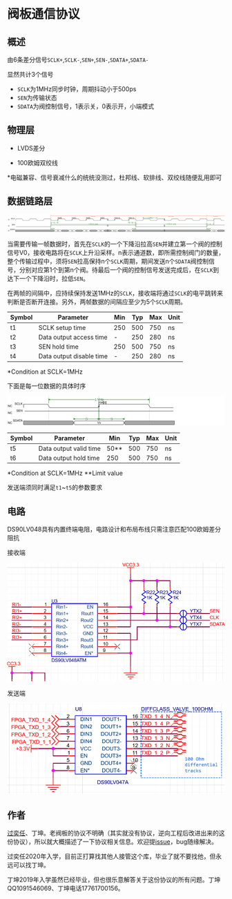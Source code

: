 # 阀板通信协议

## 概述

由6条差分信号`SCLK+`,`SCLK-`,`SEN+`,`SEN-`,`SDATA+`,`SDATA-`

显然共计3个信号

- `SCLK`为1MHz同步时钟，周期抖动小于500ps
- `SEN`为传输状态
- `SDATA`为阀控制信号，1表示关，0表示开，小端模式

## 物理层

- LVDS差分

- 100欧姆双绞线

*电磁兼容、信号衰减什么的统统没测过，杜邦线、软排线、双绞线随便乱用即可

## 数据链路层



![jkl](README.assets/jkl.svg)

当需要传输一帧数据时，首先在`SCLK`的一个下降沿拉高`SEN`并建立第一个阀的控制信号V0，接收电路将在`SCLK`上升沿采样。n表示通道数，即所需控制阀门的数量，整个传输过程中，须将`SEN`拉高保持n个`SCLK`周期，期间发送n个`SDATA`阀控制信号，分别对应第1个到第n个阀。待最后一个阀的控制信号发送完成后，在`SCLK`到达下一个下降沿时，拉低`SEN`。

在两帧的间隔中，应持续保持发送1MHz的`SCLK`，接收端将通过`SCLK`的电平跳转来判断是否断开连接。另外，两帧数据的间隔应至少为5个`SCLK`周期。 

| Symbol | Parameter                | Min  | Typ  | Max  | Unit |
| ------ | ------------------------ | ---- | ---- | ---- | ---- |
| t1     | SCLK setup time          | 250  | 500  | 750  | ns   |
| t2     | Data output access time  | -    | 250  | 280  | ns   |
| t3     | SEN hold time            | 250  | 500  | 750  | ns   |
| t4     | Data output disable time | -    | 250  | 280  | ns   |
*Condition at SCLK=1MHz

下面是每一位数据的具体时序



![jkl2](README.assets/jkl2.svg)

| Symbol | Parameter              | Min  | Typ  | Max  | Unit |
| ------ | ---------------------- | ---- | ---- | ---- | ---- |
| t5     | Data output valid time | 50** | 500  | 750  | ns   |
| t6     | Data output hold time  | 250  | 500  | 750  | ns   |
*Condition at SCLK=1MHz
**Limit value

发送端须同时满足`t1`~`t5`的参数要求

## 电路

DS90LV048具有内置终端电阻，电路设计和布局布线只需注意匹配100欧姆差分阻抗

接收端

![image-20211109200911346](README.assets/image-20211109200911346.png)

发送端

![image-20211109201037196](README.assets/image-20211109201037196.png)

##  作者

[过奕任](https://github.com/3703781)、丁坤。老阀板的协议不明确（其实就没有协议，逆向工程后改进出来的这份协议），所以就大概描述了一下协议相关信息。欢迎提[issue](https://github.com/NanjingForestryUniversity/valveboard/issues)，bug随缘解决。

过奕任2020年入学，目前正打算找其他人接管这个库，毕业了就不要找他，但永远可以找丁坤。

丁坤2019年入学虽然已经毕业，但也很乐意解答关于这份协议的所有问题。丁坤QQ1091546069、丁坤电话17761700156。

